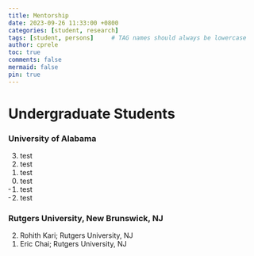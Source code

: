 ```yaml
---
title: Mentorship
date: 2023-09-26 11:33:00 +0800
categories: [student, research]
tags: [student, persons]     # TAG names should always be lowercase
author: cprele
toc: true
comments: false
mermaid: false
pin: true
---
```



# Undergraduate Students

### University of Alabama
<ol reversed start="3">

<li>test</li>
<li>test</li>
<li>test</li>
<li>test</li>
<li>test</li>
<li>test</li>

</ol>


### Rutgers University, New Brunswick, NJ
<ol reversed>

<li>Rohith Kari; Rutgers University, NJ</li>
<li>Eric Chai; Rutgers University, NJ</li>

</ol>

